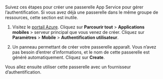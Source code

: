 
Suivez ces étapes pour créer une passerelle App Service pour gérer l’authentification. Si vous avez déjà une passerelle dans le même groupe de ressources, cette section est inutile.

1. Visitez le [portail Azure]. Cliquez sur **Parcourir tout** > **Applications mobiles** > serveur principal que vous venez de créer. Cliquez sur **Paramètres** > **Mobile** > **Authentification utilisateur**. 

2. Un panneau permettant de créer votre passerelle apparaît. Vous n’avez pas besoin d’entrer d’informations, et le nom de cette passerelle est généré automatiquement. Cliquez sur **Create**.

Vous allez ensuite utiliser cette passerelle avec un fournisseur d’authentification.

<!-- URLs. -->
[portail Azure]: https://portal.azure.com/

<!---HONumber=Oct15_HO3-->